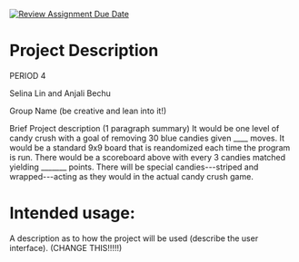 [![Review Assignment Due Date](https://classroom.github.com/assets/deadline-readme-button-22041afd0340ce965d47ae6ef1cefeee28c7c493a6346c4f15d667ab976d596c.svg)](https://classroom.github.com/a/YxXKqIeT)
# Project Description

PERIOD 4

Selina Lin and Anjali Bechu

Group Name (be creative and lean into it!)

Brief Project description (1 paragraph summary)
It would be one level of candy crush with a goal of removing 30 blue candies given ____ moves. It would be a standard 9x9 board that is reandomized each time the program is run. There would be a scoreboard above with every 3 candies matched yielding _______ points. There will be special candies---striped and wrapped---acting as they would in the actual candy crush game.

# Intended usage:

A description as to how the project will be used (describe the user interface). (CHANGE THIS!!!!!)
  
